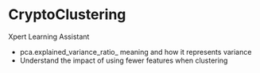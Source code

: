 # CryptoClustering
Xpert Learning Assistant
* pca.explained_variance_ratio_ meaning and how it represents variance
* Understand the impact of using fewer features when clustering